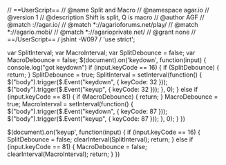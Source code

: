 // ==UserScript==
// @name         Split and Macro
// @namespace    agar.io
// @version      1
// @description  Shift is split, Q is macro
// @author       AGF
// @match        ://agar.io/
// @match        *://agarioforums.net/play/
// @match        *://agario.mobi/
// @match        *://agarioprivate.net/
// @grant        none
// ==/UserScript==
/ jshint -W097 /
'use strict';

var SplitInterval;
var MacroInterval;
var SplitDebounce = false;
var MacroDebounce = false;
$(document).on('keydown', function(input) {
    console.log("got keydown")
    if (input.keyCode == 16) {
        if (SplitDebounce) {
            return;
        }
        SplitDebounce = true;
        SplitInterval = setInterval(function() {
            $("body").trigger($.Event("keydown", {
                keyCode: 32
            }));
            $("body").trigger($.Event("keyup", {
                keyCode: 32
            }));
        }, 0);
    } else if (input.keyCode == 81) {
  if (MacroDebounce) {
            return;
        }
        MacroDebounce = true;
        MacroInterval = setInterval(function() {
            $("body").trigger($.Event("keydown", {
                keyCode: 87
            }));
            $("body").trigger($.Event("keyup", {
                keyCode: 87
            }));
        }, 0);
 }
})

$(document).on('keyup', function(input) {
    if (input.keyCode == 16) {
        SplitDebounce = false;
        clearInterval(SplitInterval);
        return;
    } else if (input.keyCode == 81) {
        MacroDebounce = false;
        clearInterval(MacroInterval);
        return;
    }
})
